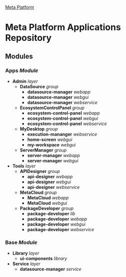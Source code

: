 [Meta Platform](../../README.md)
# Meta Platform Applications Repository

## Modules
### **Apps** *Module*
- **Admin** *layer*
    - **DataSource** *group*
        - **datasource-manager** *webapp*
        - **datasource-manager** *webgui*
        - **datasource-manager** *webservice*
    - **EcosystemControlPanel** *group*
       - **ecosystem-control-panel** *webapp*
       - **ecosystem-control-panel** *webgui*
       - **ecosystem-control-panel** *webservice*
    - **MyDesktop** *group*
      - **execution-mananger** *webservice*
      - **home-screen** *webgui*
      - **my-workspace** *webgui*
    - **ServerManager** *group*
      - **server-manager** *webapp*
      - **server-manager** *webgui*
- **Tools** *layer*
  - **APIDesigner** *group*
      - **api-designer** *webapp*
      - **api-designer** *webgui*
      - **api-designer** *webservice*
  - **MetaCloud** *group*
      - **MetaCloud** *webapp*
      - **MetaCloud** *webgui*
  - **PackageDeveloper** *group*
    - **package-developer** *lib*
    - **package-developer** *webapp*
    - **package-developer** *webgui*
    - **package-developer** *webservice*
### **Base** *Module*
- **Library** *layer*
  - **ui-components** *library*
- **Service** *layer*
  - **datasource-manager** *service*